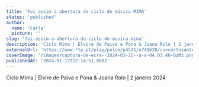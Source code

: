 ```yaml
---
title: 'Foi assim a abertura do ciclo de música MIMA'
status: 'published'
author:
  name: 'Carla'
  picture: ''
slug: 'foi-assim-a-abertura-do-ciclo-de-musica-mima'
description: 'Ciclo Mima | Elvire de Paiva e Pona & Joana Rolo | 2 janeiro 2024'
externalUrl: 'https://www.rtp.pt/play/palco/p4521/e741620/concertosantena2'
coverImage: '/images/captura-de-ecra--2024-03-25--a-s-04.03.40-QzMz.png'
publishedAt: '2024-01-17T22:14:51.000Z'
---
```


Ciclo Mima | Elvire de Paiva e Pona & Joana Rolo | 2 janeiro 2024